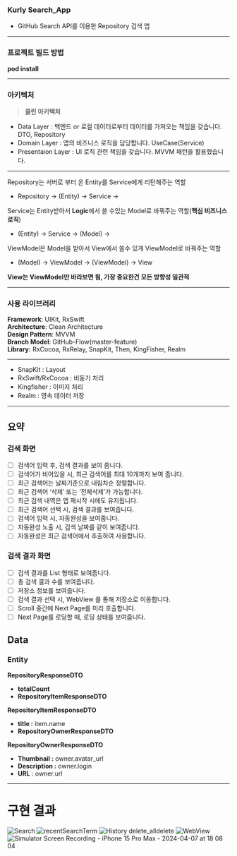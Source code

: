 ### Kurly Search_App
- GitHub Search API를 이용한 Repository 검색 앱
***
### 프로젝트 빌드 방법
**pod install**
*****************
### 아키텍처

> **클린 아키텍처**
- Data Layer : 백엔드 or 로컬 데이터로부터 데이터를 가져오는 책임을 갖습니다. DTO, Repository
- Domain Layer : 앱의 비즈니스 로직을 담당합니다. UseCase(Service)
- Presentaion Layer : UI 로직 관련 책임을 갖습니다. MVVM 패턴을 활용했습니다.
*****************
Repository는 서버로 부터 온 Entity를 Service에게 리턴해주는 역할
- Repository → (Entity) → Service → 

Service는 Entity받아서 **Logic**에서 쓸 수있는 Model로 바꿔주는 역할(**핵심 비즈니스 로직**)
- (Entity) → Service → (Model) → 

ViewModel은 Model을 받아서 View에서 쓸수 있게 ViewModel로 바꿔주는 역할
- (Model) → ViewModel → (ViewModel) → View 
  
**View는 ViewModel만 바라보면 됨, 가장 중요한건 모든 방향성 일관적**
  
***

### 사용 라이브러리
**Framework**: UIKit, RxSwift \
**Architecture**: Clean Architecture\
**Design Pattern**: MVVM\
**Branch Model**: GitHub-Flow(master-feature)\
**Library:** RxCocoa, RxRelay, SnapKit, Then, KingFisher, Realm
******************
- SnapKit : Layout 
- RxSwift/RxCocoa : 비동기 처리
- Kingfisher : 이미지 처리
- Realm : 영속 데이터 저장
***

## 요약
### 검색 화면
- [ ]  검색어 입력 후, 검색 결과를 보여 줍니다.
- [ ]  검색어가 비어있을 시, 최근 검색어를 최대 10개까지 보여 줍니다.
- [ ]  최근 검색어는 날짜기준으로 내림차순 정렬합니다.
- [ ]  최근 검색어 ‘삭제’ 또는 ‘전체삭제’가 가능합니다.
- [ ]  최근 검색 내역은 앱 재시작 시에도 유지됩니다.
- [ ]  최근 검색어 선택 시, 검색 결과를 보여줍니다.
- [ ]  검색어 입력 시, 자동완성을 보여줍니다.
- [ ]  자동완성 노출 시, 검색 날짜를 같이 보여줍니다.
- [ ]  자동완성은 최근 검색어에서 추출하여 사용합니다.

### 검색 결과 화면
- [ ]  검색 결과를 List 형태로 보여줍니다.
- [ ]  총 검색 결과 수를 보여줍니다.
- [ ]  저장소 정보를 보여줍니다.
- [ ]  검색 결과 선택 시, WebView 를 통해 저장소로 이동합니다.
- [ ]  Scroll 중간에 Next Page를 미리 호출합니다.
- [ ]  Next Page를 로딩할 때, 로딩 상태를 보여줍니다.
## Data
### Entity
**RepositoryResponseDTO**
- **totalCount**
- **RepositoryItemResponseDTO**
  
**RepositoryItemResponseDTO**
- **title :** item.name
- **RepositoryOwnerResponseDTO**
  
**RepositoryOwnerResponseDTO**
- **Thumbnail :** owner.avatar_url
- **Description :** owner.login
- **URL** : owner.url
***

# 구현 결과
![Search](https://github.com/Moon-Young/SearchApp_Kurly/assets/29904301/cebe6881-301a-4a40-b33e-9e63f9648c1b)
![recentSearchTerm](https://github.com/Moon-Young/SearchApp_Kurly/assets/29904301/4af7b6d3-3723-40ef-a6b2-55332dc6a1ef)
![History delete_alldelete](https://github.com/Moon-Young/SearchApp_Kurly/assets/29904301/b1c5a4b4-01c2-4c6b-b7c5-8f15c26b66c8)
![WebView](https://github.com/Moon-Young/SearchApp_Kurly/assets/29904301/e3b673fc-d0aa-4c92-b811-9309ed2406d3)
![Simulator Screen Recording - iPhone 15 Pro Max - 2024-04-07 at 18 08 04](https://github.com/Moon-Young/SearchApp_Kurly/assets/29904301/c9fb9dfc-60d2-47b6-bd50-8f8ab6377ab4)
